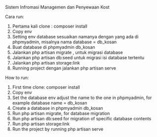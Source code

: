 Sistem Infromasi Managemen dan Penyewaan Kost

Cara run:
1. Pertama kali clone : composer install 
2. Copy env
3. Setting env database sesuaikan namanya dengan yang ada di phpmyadmin, misalnya nama database = db_kosan
4. Buat database di phpmyadmin db_kosan
5. Jalankan php artisan migrate , untuk migrasi database 
6. Jalankan php artisan db:seed untuk migrasi isi database tertentu
7. Jalankan php artisan storage:link
8. Running project dengan jalankan php artisan serve

How to run:
1. First time clone: composer install 
2. Copy env
3. Set the database env adjust the name to the one in phpmyadmin, for example database name = db_kosan
4. Create a database in phpmyadmin db_kosan
5. Run php artisan migrate, for database migration 
6. Run php artisan db:seed for migration of specific database contents
7. Run php artisan storage:link
8. Run the project by running php artisan serve